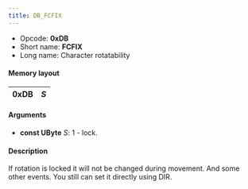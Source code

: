 ```yaml
---
title: DB_FCFIX
---
```


- Opcode: **0xDB**
- Short name: **FCFIX**
- Long name: Character rotatability

#### Memory layout

| 0xDB | *S* |
|------|-----|

#### Arguments

- **const UByte** *S*: 1 - lock.

#### Description

If rotation is locked it will not be changed during movement. And some other events. You still can set it directly using DIR.
